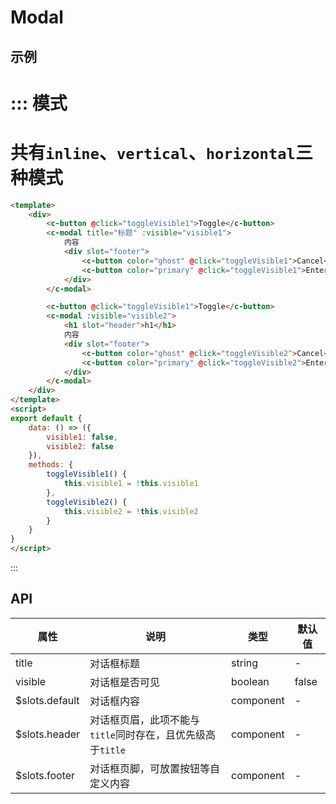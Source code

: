 # Modal

## 示例


::: 模式
===
共有`inline`、`vertical`、`horizontal`三种模式
===
```html
<template>
	<div>
		<c-button @click="toggleVisible1">Toggle</c-button>
		<c-modal title="标题" :visible="visible1">
			内容
			<div slot="footer">
				<c-button color="ghost" @click="toggleVisible1">Cancel</c-button>
				<c-button color="primary" @click="toggleVisible1">Enter</c-button>
			</div>
		</c-modal>

		<c-button @click="toggleVisible1">Toggle</c-button>
		<c-modal :visible="visible2">
			<h1 slot="header">h1</h1>
			内容
			<div slot="footer">
				<c-button color="ghost" @click="toggleVisible2">Cancel</c-button>
				<c-button color="primary" @click="toggleVisible2">Enter</c-button>
			</div>
		</c-modal>
	</div>
</template>
<script>
export default {
	data: () => ({
		visible1: false,
		visible2: false
	}),
	methods: {
		toggleVisible1() {
			this.visible1 = !this.visible1
		},
		toggleVisible2() {
			this.visible2 = !this.visible2
		}
	}
}
</script>
```
:::



## API

| 属性             | 说明                                   | 类型        | 默认值   |
| -------------- | ------------------------------------ | --------- | ----- |
| title          | 对话框标题                                | string    | -     |
| visible        | 对话框是否可见                              | boolean   | false |
| $slots.default | 对话框内容                                | component | -     |
| $slots.header  | 对话框页眉，此项不能与`title`同时存在，且优先级高于`title` | component | -     |
| $slots.footer  | 对话框页脚，可放置按钮等自定义内容                    | component | -     |
